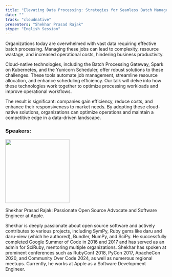 ```yaml
---
title: "Elevating Data Processing: Strategies for Seamless Batch Management in Cloud Architectures"
date: ""
track: "cloudnative"
presenters: "Shekhar Prasad Rajak"
stype: "English Session"
---
```


Organizations today are overwhelmed with vast data requiring effective batch processing. Managing these jobs can lead to complexity, resource wastage, and increased operational costs, hindering business productivity.

Cloud-native technologies, including the Batch Processing Gateway, Spark on Kubernetes, and the Yunicorn Scheduler, offer robust solutions to these challenges. These tools automate job management, streamline resource allocation, and enhance scheduling efficiency. Our talk will delve into how these technologies work together to optimize processing workloads and improve operational workflows.

The result is significant: companies gain efficiency, reduce costs, and enhance their responsiveness to market needs. By adopting these cloud-native solutions, organizations can optimize operations and maintain a competitive edge in a data-driven landscape.

### Speakers:


<img src="https://sessionize.com/image/7609-400o400o1-YbaJq6TQuhpFBv63wn2hn8.jpg" width="200" /><br/>

Shekhar Prasad Rajak: Passionate Open Source Advocate and Software Engineer at Apple.

Shekhar is deeply passionate about open source software and actively contributes to various projects, including SymPy, Ruby gems like daru and daru-view (which he authored), Bundler, NumPy, and SciPy. 
He successfully completed Google Summer of Code in 2016 and 2017 and has served as an admin for SciRuby, mentoring multiple organizations. 
Shekhar has spoken at prominent conferences such as RubyConf 2018, PyCon 2017, ApacheCon 2020, and Community Over Code 2024, as well as numerous regional meetups. Currently, he works at Apple as a Software Development Engineer.

